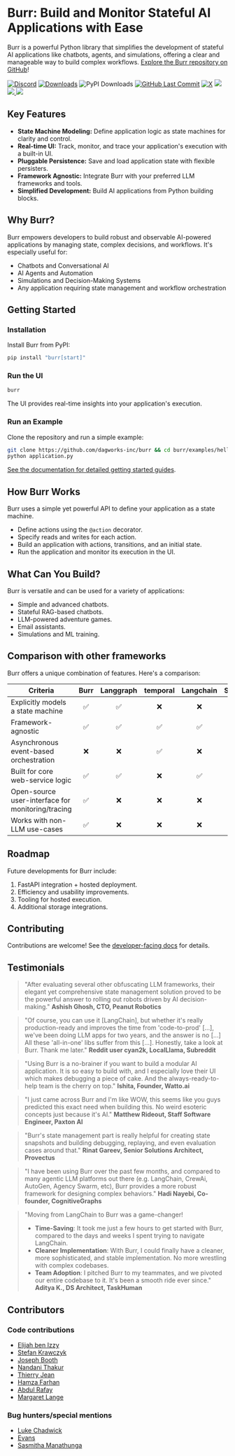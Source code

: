 # Burr: Build and Monitor Stateful AI Applications with Ease

Burr is a powerful Python library that simplifies the development of stateful AI applications like chatbots, agents, and simulations, offering a clear and manageable way to build complex workflows.  [Explore the Burr repository on GitHub](https://github.com/apache/burr)!

[![Discord](https://img.shields.io/badge/Join-Burr_Discord-7289DA?logo=discord)](https://discord.gg/6Zy2DwP4f3)
[![Downloads](https://static.pepy.tech/badge/burr/month)](https://pepy.tech/project/burr)
![PyPI Downloads](https://static.pepy.tech/badge/burr)
[![GitHub Last Commit](https://img.shields.io/github/last-commit/dagworks-inc/burr)](https://github.com/dagworks-inc/burr/pulse)
[![X](https://img.shields.io/badge/follow-%40burr_framework-1DA1F2?logo=x&style=social)](https://twitter.com/burr_framework)
<a target="_blank" href="https://linkedin.com/showcase/dagworks-inc" style="background:none">
  <img src="https://img.shields.io/badge/DAGWorks-Follow-purple.svg?logo=linkedin" />
</a>
<a href="https://twitter.com/burr_framework" target="_blank">
  <img src="https://img.shields.io/badge/burr_framework-Follow-purple.svg?logo=X"/>
</a>
<a href="https://twitter.com/dagworks" target="_blank">
  <img src="https://img.shields.io/badge/DAGWorks-Follow-purple.svg?logo=X"/>
</a>

## Key Features

*   **State Machine Modeling:**  Define application logic as state machines for clarity and control.
*   **Real-time UI:** Track, monitor, and trace your application's execution with a built-in UI.
*   **Pluggable Persistence:**  Save and load application state with flexible persisters.
*   **Framework Agnostic:** Integrate Burr with your preferred LLM frameworks and tools.
*   **Simplified Development:** Build AI applications from Python building blocks.

## Why Burr?

Burr empowers developers to build robust and observable AI-powered applications by managing state, complex decisions, and workflows.  It's especially useful for:

*   Chatbots and Conversational AI
*   AI Agents and Automation
*   Simulations and Decision-Making Systems
*   Any application requiring state management and workflow orchestration

## Getting Started

### Installation

Install Burr from PyPI:

```bash
pip install "burr[start]"
```

### Run the UI

```bash
burr
```

The UI provides real-time insights into your application's execution.

### Run an Example

Clone the repository and run a simple example:

```bash
git clone https://github.com/dagworks-inc/burr && cd burr/examples/hello-world-counter
python application.py
```

[See the documentation for detailed getting started guides](https://burr.dagworks.io/).

## How Burr Works

Burr uses a simple yet powerful API to define your application as a state machine.

*   Define actions using the `@action` decorator.
*   Specify reads and writes for each action.
*   Build an application with actions, transitions, and an initial state.
*   Run the application and monitor its execution in the UI.

## What Can You Build?

Burr is versatile and can be used for a variety of applications:

*   Simple and advanced chatbots.
*   Stateful RAG-based chatbots.
*   LLM-powered adventure games.
*   Email assistants.
*   Simulations and ML training.

## Comparison with other frameworks

Burr offers a unique combination of features. Here's a comparison:

| Criteria                                          | Burr | Langgraph | temporal | Langchain | Superagent | Hamilton |
| ------------------------------------------------- | :--: | :-------: | :------: | :-------: | :--------: | :------: |
| Explicitly models a state machine                 |  ✅  |    ✅     |    ❌    |    ❌     |     ❌     |    ❌    |
| Framework-agnostic                                |  ✅  |    ✅     |    ✅    |    ✅     |     ❌     |    ✅    |
| Asynchronous event-based orchestration            |  ❌  |    ❌     |    ✅    |    ❌     |     ❌     |    ❌    |
| Built for core web-service logic                  |  ✅  |    ✅     |    ❌    |    ✅     |     ✅     |    ✅    |
| Open-source user-interface for monitoring/tracing |  ✅  |    ❌     |    ❌    |    ❌     |     ❌     |    ✅    |
| Works with non-LLM use-cases                      |  ✅  |    ❌     |    ❌    |    ❌     |     ❌     |    ✅    |

## Roadmap

Future developments for Burr include:

1.  FastAPI integration + hosted deployment.
2.  Efficiency and usability improvements.
3.  Tooling for hosted execution.
4.  Additional storage integrations.

## Contributing

Contributions are welcome!  See the [developer-facing docs](https://burr.dagworks.io/contributing) for details.

## Testimonials
> "After evaluating several other obfuscating LLM frameworks, their elegant yet comprehensive state management solution proved to be the powerful answer to rolling out robots driven by AI decision-making."
**Ashish Ghosh, CTO, Peanut Robotics**

> "Of course, you can use it [LangChain], but whether it's really production-ready and improves the time from 'code-to-prod' [...], we've been doing LLM apps for two years, and the answer is no [...] All these 'all-in-one' libs suffer from this [...]. Honestly, take a look at Burr. Thank me later."
**Reddit user cyan2k, LocalLlama, Subreddit**

> "Using Burr is a no-brainer if you want to build a modular AI application. It is so easy to build with, and I especially love their UI which makes debugging a piece of cake. And the always-ready-to-help team is the cherry on top."
**Ishita, Founder, Watto.ai**

> "I just came across Burr and I'm like WOW, this seems like you guys predicted this exact need when building this. No weird esoteric concepts just because it's AI."
**Matthew Rideout, Staff Software Engineer, Paxton AI**

> "Burr's state management part is really helpful for creating state snapshots and building debugging, replaying, and even evaluation cases around that."
**Rinat Gareev, Senior Solutions Architect, Provectus**

> "I have been using Burr over the past few months, and compared to many agentic LLM platforms out there (e.g. LangChain, CrewAi, AutoGen, Agency Swarm, etc), Burr provides a more robust framework for designing complex behaviors."
**Hadi Nayebi, Co-founder, CognitiveGraphs**

> "Moving from LangChain to Burr was a game-changer!
> - **Time-Saving**: It took me just a few hours to get started with Burr, compared to the days and weeks I spent trying to navigate LangChain.
> - **Cleaner Implementation**: With Burr, I could finally have a cleaner, more sophisticated, and stable implementation. No more wrestling with complex codebases.
> - **Team Adoption**: I pitched Burr to my teammates, and we pivoted our entire codebase to it. It's been a smooth ride ever since."
**Aditya K., DS Architect, TaskHuman**
## Contributors

### Code contributions
- [Elijah ben Izzy](https://github.com/elijahbenizzy)
- [Stefan Krawczyk](https://github.com/skrawcz)
- [Joseph Booth](https://github.com/jombooth)
- [Nandani Thakur](https://github.com/NandaniThakur)
- [Thierry Jean](https://github.com/zilto)
- [Hamza Farhan](https://github.com/HamzaFarhan)
- [Abdul Rafay](https://github.com/proftorch)
- [Margaret Lange](https://github.com/margaretlange)

### Bug hunters/special mentions

- [Luke Chadwick](https://github.com/vertis)
- [Evans](https://github.com/sudoevans)
- [Sasmitha Manathunga](https://github.com/mmz-001)
